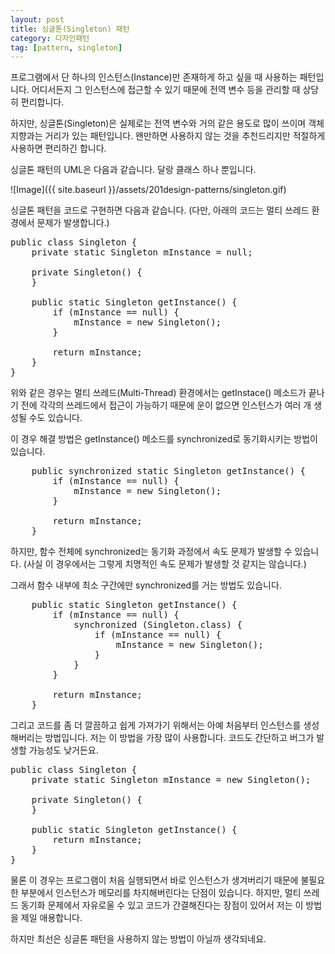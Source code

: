 ```yaml
---
layout: post
title: 싱글톤(Singleton) 패턴
category: 디자인패턴
tag: [pattern, singleton]
---
```


프로그램에서 단 하나의 인스턴스(Instance)만 존재하게 하고 싶을 때 사용하는 패턴입니다.
어디서든지 그 인스턴스에 접근할 수 있기 때문에 전역 변수 등을 관리할 때 상당히 편리합니다.

하지만, 싱글톤(Singleton)은 실제로는 전역 변수와 거의 같은 용도로 많이 쓰이며 
객체 지향과는 거리가 있는 패턴입니다. 왠만하면 사용하지 않는 것을 추천드리지만
적절하게 사용하면 편리하긴 합니다. 

싱글톤 패턴의 UML은 다음과 같습니다. 달랑 클래스 하나 뿐입니다.

![Image]({{ site.baseurl }}/assets/201design-patterns/singleton.gif) 

싱글톤 패턴을 코드로 구현하면 다음과 같습니다. (다만, 아래의 코드는 멀티 쓰레드 환경에서 문제가 발생합니다.)

<pre class="prettyprint">
public class Singleton {
	private static Singleton mInstance = null;

	private Singleton() {
	}

	public static Singleton getInstance() {
		if (mInstance == null) {
			mInstance = new Singleton();
		}

		return mInstance;
	}
}
</pre>

위와 같은 경우는 멀티 쓰레드(Multi-Thread) 환경에서는 getInstace() 메소드가 끝나기 전에
각각의 쓰레드에서 접근이 가능하기 때문에 운이 없으면 인스턴스가 여러 개 생성될 수도 있습니다.

이 경우 해결 방법은 getInstance() 메소드를 synchronized로 동기화시키는 방법이 있습니다.

<pre class="prettyprint">
	public synchronized static Singleton getInstance() {
		if (mInstance == null) {
			mInstance = new Singleton();
		}

		return mInstance;
	}
</pre>

하지만, 함수 전체에 synchronized는 동기화 과정에서 속도 문제가 발생할 수 있습니다.
(사실 이 경우에서는 그렇게 치명적인 속도 문제가 발생할 것 같지는 않습니다.)

그래서 함수 내부에 최소 구간에만 synchronized를 거는 방법도 있습니다.

<pre class="prettyprint">
	public static Singleton getInstance() {
		if (mInstance == null) {
			synchronized (Singleton.class) {
				if (mInstance == null) {
					mInstance = new Singleton();
				}
			}
		}

		return mInstance;
	}
</pre>


그리고 코드를 좀 더 깔끔하고 쉽게 가져가기 위해서는 아예 처음부터 인스턴스를 생성해버리는 방법입니다.
저는 이 방법을 가장 많이 사용합니다. 코드도 간단하고 버그가 발생할 가능성도 낮거든요.

<pre class="prettyprint">
public class Singleton {
	private static Singleton mInstance = new Singleton();

	private Singleton() {
	}

	public static Singleton getInstance() {
		return mInstance;
	}
}
</pre>

물론 이 경우는 프로그램이 처음 실행되면서 바로 인스턴스가 생겨버리기 때문에 불필요한 부분에서 인스턴스가
메모리를 차지해버린다는 단점이 있습니다. 하지만, 멀티 쓰레드 동기화 문제에서 자유로울 수 있고 코드가 간결해진다는
장점이 있어서 저는 이 방법을 제일 애용합니다. 

하지만 최선은 싱글톤 패턴을 사용하지 않는 방법이 아닐까 생각되네요. 